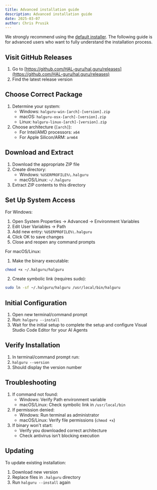 ```yaml
---
title: Advanced installation guide
description: Advanced installation guide
date: 2025-03-07
author: Chris Prusik
---
```


We strongly recommend using the [default installer](install.md). The following guide is for advanced users who want to fully understand the installation process.

## Visit GitHub Releases

1. Go to [https://github.com/HAL-guru/hal.guru/releases](https://github.com/HAL-guru/hal.guru/releases)
2. Find the latest release version

## Choose Correct Package

1. Determine your system:
   - Windows: `halguru-win-[arch]-[version].zip`
   - macOS: `halguru-osx-[arch]-[version].zip`
   - Linux: `halguru-linux-[arch]-[version].zip`
2. Choose architecture (`[arch]`):
   - For Intel/AMD processors: `x64`
   - For Apple Silicon/ARM: `arm64`

## Download and Extract

1. Download the appropriate ZIP file
2. Create directory:
   - Windows: `%USERPROFILE%\.halguru`
   - macOS/Linux: `~/.halguru`
3. Extract ZIP contents to this directory

## Set Up System Access

For Windows:

1. Open System Properties → Advanced → Environment Variables
2. Edit User Variables → Path
3. Add new entry: `%USERPROFILE%\.halguru`
4. Click OK to save changes
5. Close and reopen any command prompts

For macOS/Linux:

1. Make the binary executable:

```bash
chmod +x ~/.halguru/halguru
```
2. Create symbolic link (requires sudo):

```bash
sudo ln -sf ~/.halguru/halguru /usr/local/bin/halguru
```

## Initial Configuration

1. Open new terminal/command prompt
2. Run: `halguru --install`
3. Wait for the initial setup to complete the setup and configure Visual Studio Code Editor for your AI Agents

## Verify Installation

1. In terminal/command prompt run:
2. `halguru --version`
3. Should display the version number

## Troubleshooting

1. If command not found:
   - Windows: Verify Path environment variable
   - macOS/Linux: Check symbolic link in `/usr/local/bin`
2. If permission denied:
   - Windows: Run terminal as administrator
   - macOS/Linux: Verify file permissions (`chmod +x`)
3. If binary won't start:
   - Verify you downloaded correct architecture
   - Check antivirus isn't blocking execution

## Updating

To update existing installation:

1. Download new version
2. Replace files in `.halguru` directory
3. Run `halguru --install` again